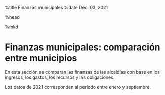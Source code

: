 %title Finanzas municipales
%date Dec. 03, 2021

%head

<script type="module" src="/res/components/muni.js"></script>
<script type="module" src="/res/components/muniindicators.js"></script>

%mkd

# Finanzas municipales: comparación entre municipios

En esta sección se comparan las finanzas de las alcaldías con base en los
ingresos, los gastos, los recursos y las obligaciones. 

Los datos de 2021 corresponden al período entre enero y septiembre.

<x-years target="munindplot,munindtable"></x-years>
<x-muni-sel-indicators target="munindplot,munindtable"></x-muni-sel-indicators>

<x-muni-indicators-plot id="munindplot">
</x-muni-indicators-plot>

<x-muni-indicators-table id="munindtable">
</x-muni-indicators-table>

